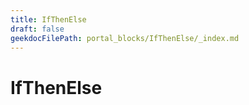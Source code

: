 ```yaml
---
title: IfThenElse
draft: false
geekdocFilePath: portal_blocks/IfThenElse/_index.md
---
```

# IfThenElse
